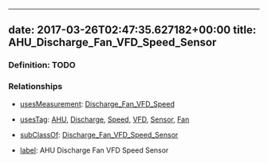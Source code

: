 
---
date: 2017-03-26T02:47:35.627182+00:00
title: AHU_Discharge_Fan_VFD_Speed_Sensor
---
### Definition: TODO

### Relationships

* [usesMeasurement](https://brickschema.org/schema/1.0/BrickFrame#usesMeasurement): [Discharge_Fan_VFD_Speed](https://brickschema.org/schema/1.0/Brick#Discharge_Fan_VFD_Speed)

* [usesTag](https://brickschema.org/schema/1.0/BrickFrame#usesTag): [AHU](https://brickschema.org/schema/1.0/BrickTag#AHU), [Discharge](https://brickschema.org/schema/1.0/BrickTag#Discharge), [Speed](https://brickschema.org/schema/1.0/BrickTag#Speed), [VFD](https://brickschema.org/schema/1.0/BrickTag#VFD), [Sensor](https://brickschema.org/schema/1.0/BrickTag#Sensor), [Fan](https://brickschema.org/schema/1.0/BrickTag#Fan)

* [subClassOf](http://www.w3.org/2000/01/rdf-schema#subClassOf): [Discharge_Fan_VFD_Speed_Sensor](https://brickschema.org/schema/1.0/Brick#Discharge_Fan_VFD_Speed_Sensor)

* [label](http://www.w3.org/2000/01/rdf-schema#label): AHU Discharge Fan VFD Speed Sensor
